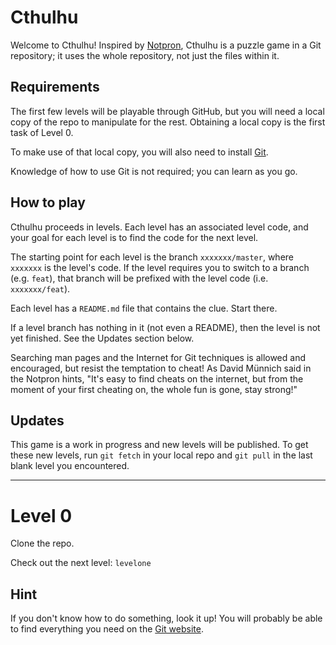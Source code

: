 Cthulhu
=======

Welcome to Cthulhu! Inspired by [Notpron][], Cthulhu is a puzzle game 
in a Git repository; it uses the whole repository, not just the files 
within it.

[Notpron]: http://notpron.org/notpron/

Requirements
------------

The first few levels will be playable through GitHub, but you will need 
a local copy of the repo to manipulate for the rest. Obtaining a local 
copy is the first task of Level 0.

To make use of that local copy, you will also need to install [Git][].

Knowledge of how to use Git is not required; you can learn as you go.

[Git]: https://git-scm.com/downloads

How to play
-----------

Cthulhu proceeds in levels. Each level has an associated level code, 
and your goal for each level is to find the code for the next level.

The starting point for each level is the branch `xxxxxxx/master`, where 
`xxxxxxx` is the level's code. If the level requires you to switch to a 
branch (e.g. `feat`), that branch will be prefixed with the level code 
(i.e. `xxxxxxx/feat`).

Each level has a `README.md` file that contains the clue. Start there.

If a level branch has nothing in it (not even a README), then the level 
is not yet finished. See the Updates section below.

Searching man pages and the Internet for Git techniques is allowed and 
encouraged, but resist the temptation to cheat! As David Münnich said 
in the Notpron hints, "It's easy to find cheats on the internet, but 
from the moment of your first cheating on, the whole fun is gone, stay 
strong!"

Updates
-------

This game is a work in progress and new levels will be published. To 
get these new levels, run `git fetch` in your local repo and `git pull` 
in the last blank level you encountered.

* * *

Level 0
=======

Clone the repo.

Check out the next level: `levelone`

Hint
----

If you don't know how to do something, look it up! You will probably be 
able to find everything you need on the [Git website][gitdoc].

[gitdoc]: https://git-scm.com/doc
